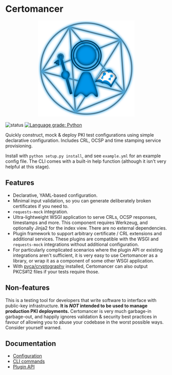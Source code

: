 # Certomancer

<p align="center">
  <img width="300" height="300" src="images/certomancer.svg" alt="logo">
</p>

![status](https://github.com/MatthiasValvekens/certomancer/workflows/pytest/badge.svg)
[![Language grade: Python](https://img.shields.io/lgtm/grade/python/g/MatthiasValvekens/certomancer.svg?logo=lgtm&logoWidth=18)](https://lgtm.com/projects/g/MatthiasValvekens/certomancer/context:python)

Quickly construct, mock & deploy PKI test configurations using simple declarative configuration.
Includes CRL, OCSP and time stamping service provisioning.

Install with `python setup.py install`, and see `example.yml` for an example config file.
The CLI comes with a built-in help function (although it isn't very helpful at this stage).


## Features

 * Declarative, YAML-based configuration.
 * Minimal input validation, so you can generate deliberately broken certificates if you need to.
 * ``requests-mock`` integration.
 * Ultra-lightweight WSGI application to serve CRLs, OCSP responses, timestamps and more. This
   component requires Werkzeug, and optionally Jinja2 for the index view. There are no external
   dependencies.
 * Plugin framework to support arbitrary certificate / CRL extensions and additional services.
   These plugins are compatible with the WSGI and ``requests-mock`` integrations without
   additional configuration.
 * For particularly complicated scenarios where the plugin API or existing integrations aren't
   sufficient, it is very easy to use Certomancer as a library, or wrap it as a component
   of some other WSGI application.
 * With [pyca/cryptography](https://github.com/pyca/cryptography) installed, Certomancer can also
   output PKCS#12 files if your tests require those.

## Non-features

This is a testing tool for developers that write software to interface with public-key
infrastructure. **It is *NOT* intended to be used to manage production PKI deployments.**
Certomancer is very much garbage-in garbage-out, and happily ignores validation & 
security best practices in favour of allowing you to abuse your codebase in the worst possible ways.
Consider yourself warned.


## Documentation

 * [Configuration](docs/config.md)
 * [CLI commands](docs/cli.md)
 * [Plugin API](docs/plugins.md)